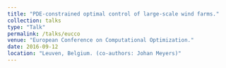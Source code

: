 ```yaml
---
title: "PDE-constrained optimal control of large-scale wind farms."
collection: talks
type: "Talk"
permalink: /talks/eucco
venue: "European Conference on Computational Optimization."
date: 2016-09-12
location: "Leuven, Belgium. (co-authors: Johan Meyers)"
---
```

